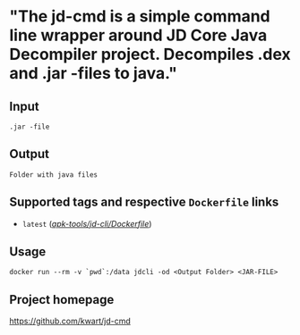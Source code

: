 # "The jd-cmd is a simple command line wrapper around JD Core Java Decompiler project. Decompiles .dex and .jar -files to java."

## Input

```
.jar -file
```

## Output

```
Folder with java files
```

## Supported tags and respective `Dockerfile` links
* `latest` ([*apk-tools/jd-cli/Dockerfile*](https://gitlab.com/CinCan/dockerfiles/blob/master/apk-tools/jd-cli/Dockerfile))

## Usage


```
docker run --rm -v `pwd`:/data jdcli -od <Output Folder> <JAR-FILE>
```

## Project homepage

https://github.com/kwart/jd-cmd

